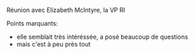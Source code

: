 Réunion avec Elizabeth McIntyre, la VP RI

Points marquants:
- elle semblait très intéréssée, a posé beaucoup de questions
- mais c'est à peu près tout
